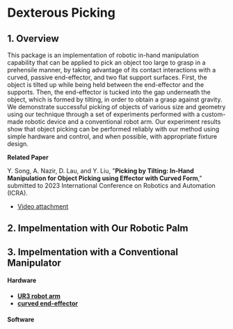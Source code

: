 # Dexterous Picking

## 1. Overview

This package is an implementation of robotic in-hand manipulation capability that can be applied to pick an object too large to grasp in a prehensile manner, by taking advantage of its contact interactions with a curved, passive end-effector, and two flat support surfaces. First, the object is tilted up while being held between the end-effector and the supports. Then, the end-effector is tucked into the gap underneath the object, which is formed by tilting, in order to obtain a grasp against gravity. We demonstrate successful picking of objects of various size and geometry using our technique through a set of experiments performed with a custom-made robotic device and a conventional robot arm. Our experiment results show that object picking can be performed reliably with our method using simple hardware and control, and when possible, with appropriate fixture design.



**Related Paper**

Y. Song, A. Nazir, D. Lau, and Y. Liu, "**Picking by Tilting: In-Hand Manipulation for Object Picking using Effector with Curved Form**," submitted to 2023 International Conference on Robotics and Automation (ICRA).
* [Video attachment](https://drive.google.com/file/d/1GR5UTZ1pRyEswY5hhTyq1UvXdeuAgBqq/view?usp=sharing)


## 2. Impelmentation with Our Robotic Palm


## 3. Impelmentation with a Conventional Manipulator

#### Hardware
* [**UR3 robot arm**](https://www.universal-robots.com/products/ur3-robot/)
* [**curved end-effector**]()


#### Software

